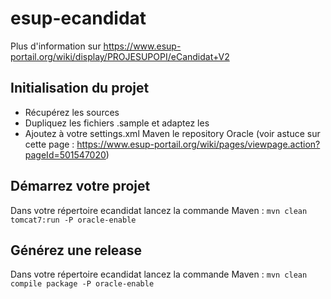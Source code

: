 # esup-ecandidat
Plus d'information sur https://www.esup-portail.org/wiki/display/PROJESUPOPI/eCandidat+V2

## Initialisation du projet
* Récupérez les sources
* Dupliquez les fichiers .sample et adaptez les
* Ajoutez à votre settings.xml Maven le repository Oracle (voir astuce sur cette page : https://www.esup-portail.org/wiki/pages/viewpage.action?pageId=501547020)

## Démarrez votre projet
Dans votre répertoire ecandidat lancez la commande Maven : 
`mvn clean  tomcat7:run -P oracle-enable`

## Générez une release
Dans votre répertoire ecandidat lancez la commande Maven : 
`mvn clean compile package -P oracle-enable`